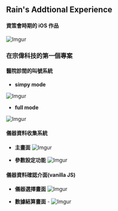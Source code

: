 ## Rain's Addtional Experience

#### 資策會時期的 iOS 作品
![Imgur](https://i.imgur.com/J1Oag2B.jpg)


### 在宗偉科技的第一個專案

#### 醫院診間的叫號系統
- **simpy mode**

![Imgur](https://i.imgur.com/5gqE2JL.jpg)

- **full mode**

![Imgur](https://i.imgur.com/veaz5QG.jpg)

#### 儀器資料收集系統
- **主畫面**
![Imgur](https://i.imgur.com/KQHqLPo.jpg)

- **參數設定功能**
![Imgur](https://i.imgur.com/sK1mzGy.jpg)

#### 儀器資料確認介面(vanilla JS)
- **儀器選擇畫面**
![Imgur](https://i.imgur.com/cQomPKI.png)

- **數據結算畫面** -
![Imgur](https://i.imgur.com/hf8zij4.png)

